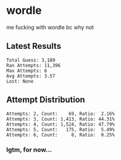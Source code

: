 # wordle

me fucking with wordle bc why not

## Latest Results

    Total Guess: 3,189
    Ran Attempts: 11,396
    Max Attempts: 6
    Avg Attempts: 3.57
    Lost: None

## Attempt Distribution

    Attempts: 2, Count:    69, Ratio:  2.16%
    Attempts: 3, Count: 1,413, Ratio: 44.31%
    Attempts: 4, Count: 1,524, Ratio: 47.79%
    Attempts: 5, Count:   175, Ratio:  5.49%
    Attempts: 6, Count:     8, Ratio:  0.25%

### lgtm, for now...
